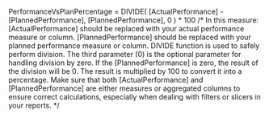 PerformanceVsPlanPercentage = 
DIVIDE(
    [ActualPerformance] - [PlannedPerformance],
    [PlannedPerformance],
    0
) * 100
/*
In this measure:
[ActualPerformance] should be replaced with your actual performance measure or column.
[PlannedPerformance] should be replaced with your planned performance measure or column.
DIVIDE function is used to safely perform division. The third parameter (0) is the optional parameter for handling division by zero. If the [PlannedPerformance] is zero, the result of the division will be 0.
The result is multiplied by 100 to convert it into a percentage.
Make sure that both [ActualPerformance] and [PlannedPerformance] are either measures or aggregated columns to ensure correct calculations, especially when dealing with filters or slicers in your reports.
*/

